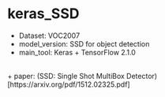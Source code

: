 # keras_SSD

+ Dataset: VOC2007
+ model_version: SSD for object detection
+ main_tool: Keras + TensorFlow 2.1.0
<br>
+ paper: (SSD: Single Shot MultiBox Detector)[https://arxiv.org/pdf/1512.02325.pdf]
